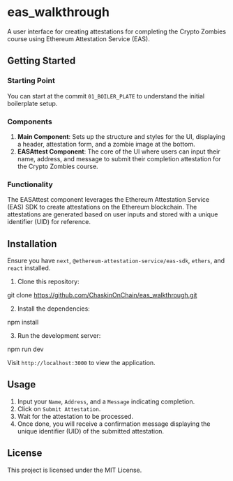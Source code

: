 # eas_walkthrough

A user interface for creating attestations for completing the Crypto Zombies course using Ethereum Attestation Service (EAS).

## Getting Started

### Starting Point

You can start at the commit `01_BOILER_PLATE` to understand the initial boilerplate setup.

### Components

1. **Main Component**: Sets up the structure and styles for the UI, displaying a header, attestation form, and a zombie image at the bottom.
2. **EASAttest Component**: The core of the UI where users can input their name, address, and message to submit their completion attestation for the Crypto Zombies course.

### Functionality

The EASAttest component leverages the Ethereum Attestation Service (EAS) SDK to create attestations on the Ethereum blockchain. The attestations are generated based on user inputs and stored with a unique identifier (UID) for reference.

## Installation

Ensure you have `next`, `@ethereum-attestation-service/eas-sdk`, `ethers`, and `react` installed.

1. Clone this repository:

git clone https://github.com/ChaskinOnChain/eas_walkthrough.git

2. Install the dependencies:

npm install

3. Run the development server:

npm run dev


Visit `http://localhost:3000` to view the application.

## Usage

1. Input your `Name`, `Address`, and a `Message` indicating completion.
2. Click on `Submit Attestation`.
3. Wait for the attestation to be processed.
4. Once done, you will receive a confirmation message displaying the unique identifier (UID) of the submitted attestation.

## License

This project is licensed under the MIT License.
